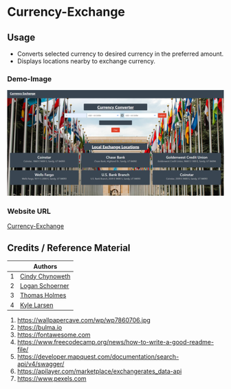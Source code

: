 # Currency-Exchange

## Usage
*   Converts selected currency to desired currency in the preferred amount.
*   Displays locations nearby to exchange currency.
### Demo-Image
![project](./assets/images/screenshot%20updated.png)
### Website URL
[Currency-Exchange](https://logan2391.github.io/Currency-Exchange/)
## Credits / Reference Material
|                                                                                               | Authors                                                  |
| -------------------------------------------------------------------------------------------------------------------------------------- | ------------------------------------------------------- |
| 1     | [Cindy Chynoweth](https://github.com/Cinderbeast)                  |
| 2     | [Logan Schoerner](https://github.com/Logan2391)              |
| 3     | [Thomas Holmes](https://github.com/ThomasHolmes00)                  |
| 4     | [Kyle Larsen](https://github.com/kylelarsenlarsen)    |
1.  https://wallpapercave.com/wp/wp7860706.jpg
2.  https://bulma.io
3.  https://fontawesome.com
4.  https://www.freecodecamp.org/news/how-to-write-a-good-readme-file/
5.  https://developer.mapquest.com/documentation/search-api/v4/swagger/
6.  https://apilayer.com/marketplace/exchangerates_data-api
7.  https://www.pexels.com
